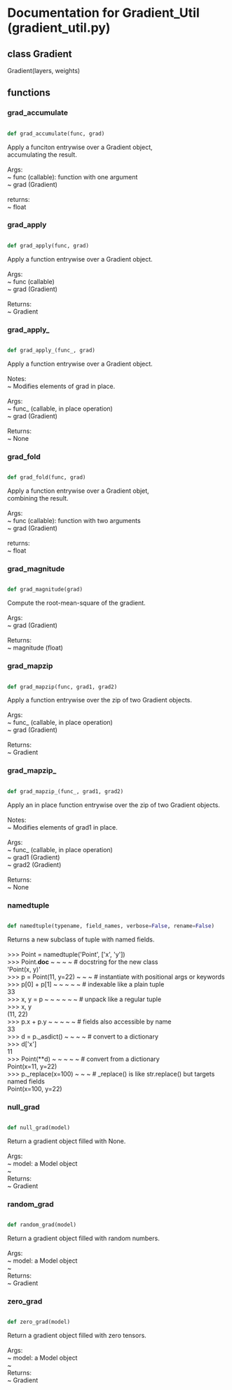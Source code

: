 # Documentation for Gradient_Util (gradient_util.py)

## class Gradient
Gradient(layers, weights)


## functions

### grad\_accumulate
```py

def grad_accumulate(func, grad)

```



Apply a funciton entrywise over a Gradient object,<br />accumulating the result.<br /><br />Args:<br /> ~ func (callable): function with one argument<br /> ~ grad (Gradient)<br /><br />returns:<br /> ~ float


### grad\_apply
```py

def grad_apply(func, grad)

```



Apply a function entrywise over a Gradient object.<br /><br />Args:<br /> ~ func (callable)<br /> ~ grad (Gradient)<br /><br />Returns:<br /> ~ Gradient


### grad\_apply\_
```py

def grad_apply_(func_, grad)

```



Apply a function entrywise over a Gradient object.<br /><br />Notes:<br /> ~ Modifies elements of grad in place.<br /><br />Args:<br /> ~ func_ (callable, in place operation)<br /> ~ grad (Gradient)<br /><br />Returns:<br /> ~ None


### grad\_fold
```py

def grad_fold(func, grad)

```



Apply a function entrywise over a Gradient objet,<br />combining the result.<br /><br />Args:<br /> ~ func (callable): function with two arguments<br /> ~ grad (Gradient)<br /><br />returns:<br /> ~ float


### grad\_magnitude
```py

def grad_magnitude(grad)

```



Compute the root-mean-square of the gradient.<br /><br />Args:<br /> ~ grad (Gradient)<br /><br />Returns:<br /> ~ magnitude (float)


### grad\_mapzip
```py

def grad_mapzip(func, grad1, grad2)

```



Apply a function entrywise over the zip of two Gradient objects.<br /><br />Args:<br /> ~ func_ (callable, in place operation)<br /> ~ grad (Gradient)<br /><br />Returns:<br /> ~ Gradient


### grad\_mapzip\_
```py

def grad_mapzip_(func_, grad1, grad2)

```



Apply an in place function entrywise over the zip of two Gradient objects.<br /><br />Notes:<br /> ~ Modifies elements of grad1 in place.<br /><br />Args:<br /> ~ func_ (callable, in place operation)<br /> ~ grad1 (Gradient)<br /> ~ grad2 (Gradient)<br /><br />Returns:<br /> ~ None


### namedtuple
```py

def namedtuple(typename, field_names, verbose=False, rename=False)

```



Returns a new subclass of tuple with named fields.<br /><br />>>> Point = namedtuple('Point', ['x', 'y'])<br />>>> Point.__doc__ ~  ~  ~  ~    # docstring for the new class<br />'Point(x, y)'<br />>>> p = Point(11, y=22) ~  ~  ~  # instantiate with positional args or keywords<br />>>> p[0] + p[1] ~  ~  ~  ~  ~  # indexable like a plain tuple<br />33<br />>>> x, y = p ~  ~  ~  ~  ~  ~ # unpack like a regular tuple<br />>>> x, y<br />(11, 22)<br />>>> p.x + p.y ~  ~  ~  ~  ~    # fields also accessible by name<br />33<br />>>> d = p._asdict() ~  ~  ~  ~  # convert to a dictionary<br />>>> d['x']<br />11<br />>>> Point(**d) ~  ~  ~  ~  ~   # convert from a dictionary<br />Point(x=11, y=22)<br />>>> p._replace(x=100) ~  ~  ~    # _replace() is like str.replace() but targets named fields<br />Point(x=100, y=22)


### null\_grad
```py

def null_grad(model)

```



Return a gradient object filled with None.<br /><br />Args:<br /> ~ model: a Model object<br /> ~ <br />Returns:<br /> ~ Gradient


### random\_grad
```py

def random_grad(model)

```



Return a gradient object filled with random numbers.<br /><br />Args:<br /> ~ model: a Model object<br /> ~ <br />Returns:<br /> ~ Gradient


### zero\_grad
```py

def zero_grad(model)

```



Return a gradient object filled with zero tensors.<br /><br />Args:<br /> ~ model: a Model object<br /> ~ <br />Returns:<br /> ~ Gradient

